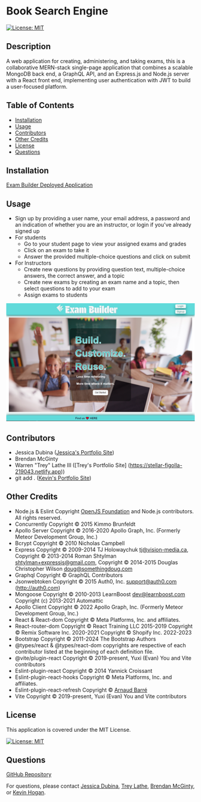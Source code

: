 
# Book Search Engine

[![License: MIT](https://img.shields.io/badge/License-MIT-yellow.svg)](https://opensource.org/licenses/MIT)

## Description
A web application for creating, administering, and taking exams, this is a collaborative MERN-stack single-page application that combines a scalable MongoDB back end, a GraphQL API, and an Express.js and Node.js server with a React front end, implementing user authentication with JWT to build a user-focused platform. 

## Table of Contents

- [Installation](#installation)
- [Usage](#usage)
- [Contributors](#contributors)
- [Other Credits](#credits)
- [License](#license)
- [Questions](#questions)

## Installation

[Exam Builder Deployed Application](https://exam-builder.onrender.com/)

## Usage

* Sign up by providing a user name, your email address, a password and an indication of whether you are an instructor, or login if you've already signed up
* For students
  * Go to your student page to view your assigned exams and grades
  * Click on an exam to take it
  * Answer the provided multiple-choice questions and click on submit
* For Instructors
  * Create new questions by providing question text, multiple-choice answers, the correct answer, and a topic
  * Create new exams by creating an exam name and a topic, then select questions to add to your exam
  * Assign exams to students

![alt Screenshot of the book search engine](./assets/capture.png)

## Contributors
* Jessica Dubina ([Jessica's Portfolio Site](https://jessdubina.netlify.app/))
* Brendan McGinty 
* Warren "Trey" Lathe III ([Trey's Portfolio Site] (https://stellar-figolla-219043.netlify.app))
* git add . ([Kevin's Portfolio Site](https://kevinhogansprofile.netlify.app/))

<a id="credits"></a>
## Other Credits

* Node.js & Eslint Copyright [OpenJS Foundation](https://openjsf.org/) and Node.js contributors. All rights reserved.
* Concurrently Copyright © 2015 Kimmo Brunfeldt
* Apollo Server Copyright © 2016-2020 Apollo Graph, Inc. (Formerly Meteor Development Group, Inc.)
* Bcrypt Copyright © 2010 Nicholas Campbell
* Express Copyright © 2009-2014 TJ Holowaychuk <tj@vision-media.ca>,
Copyright © 2013-2014 Roman Shtylman <shtylman+expressjs@gmail.com>,
Copyright © 2014-2015 Douglas Christopher Wilson <doug@somethingdoug.com>
* Graphql Copyright © GraphQL Contributors
* Jsonwebtoken Copyright © 2015 Auth0, Inc. <support@auth0.com> (http://auth0.com)
* Mongoose Copyright © 2010-2013 LearnBoost dev@learnboost.com Copyright (c) 2013-2021 Automattic
* Apollo Client Copyright © 2022 Apollo Graph, Inc. (Formerly Meteor Development Group, Inc.)
* React & React-dom Copyright © Meta Platforms, Inc. and affiliates.
* React-router-dom Copyright © React Training LLC 2015-2019 Copyright © Remix Software Inc. 2020-2021 Copyright © Shopify Inc. 2022-2023
* Bootstrap Copyright © 2011-2024 The Bootstrap Authors
* @types/react & @types/react-dom copyrights are respective of each contributor listed at the beginning of each definition file.
* @vite/plugin-react Copyright © 2019-present, Yuxi (Evan) You and Vite contributors
* Eslint-plugin-react Copyright © 2014 Yannick Croissant
* Eslint-plugin-react-hooks Copyright © Meta Platforms, Inc. and affiliates.
* Eslint-plugin-react-refresh Copyright © [Arnaud Barré](https://github.com/ArnaudBarre)
* Vite Copyright © 2019-present, Yuxi (Evan) You and Vite contributors

## License

This application is covered under the MIT License.

[![License: MIT](https://img.shields.io/badge/License-MIT-yellow.svg)](https://opensource.org/licenses/MIT)

## Questions

[GitHub Repository](https://github.com/JessicaDubina/exam-builder)

For questions, please contact [Jessica Dubina](mailto:jessicaclaing@gmail.com), [Trey Lathe](mailto:warrenlathe@me.com), [Brendan McGinty](brendan.mcginty14@gmail.com), or [Kevin Hogan](kchogan@pacbell.net).
